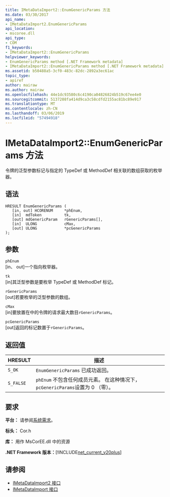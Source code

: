 ```yaml
---
title: IMetaDataImport2::EnumGenericParams 方法
ms.date: 03/30/2017
api_name:
- IMetaDataImport2.EnumGenericParams
api_location:
- mscoree.dll
api_type:
- COM
f1_keywords:
- IMetaDataImport2::EnumGenericParams
helpviewer_keywords:
- EnumGenericParams method [.NET Framework metadata]
- IMetaDataImport2::EnumGenericParams method [.NET Framework metadata]
ms.assetid: b50488a5-3cf0-483c-82dc-2892a3ec61ac
topic_type:
- apiref
author: mairaw
ms.author: mairaw
ms.openlocfilehash: 44e1dc93580c6c4190ca04826824b519c67ee4e0
ms.sourcegitcommit: 5137208fa414d9ca3c58cdfd2155ac81bc89e917
ms.translationtype: MT
ms.contentlocale: zh-CN
ms.lasthandoff: 03/06/2019
ms.locfileid: "57494918"
---
```

# <a name="imetadataimport2enumgenericparams-method"></a>IMetaDataImport2::EnumGenericParams 方法
令牌的泛型参数标记与指定的 TypeDef 或 MethodDef 相关联的数组获取的枚举器。  
  
## <a name="syntax"></a>语法  
  
```  
HRESULT EnumGenericParams (  
   [in, out] HCORENUM     *phEnum,   
   [in]  mdToken          tk,  
   [out] mdGenericParam   rGenericParams[],   
   [in]  ULONG            cMax,   
   [out] ULONG            *pcGenericParams  
);  
```  
  
## <a name="parameters"></a>参数  
 `phEnum`  
 [in、 out]一个指向枚举器。  
  
 `tk`  
 [in]其泛型参数是要枚举 TypeDef 或 MethodDef 标记。  
  
 `rGenericParams`  
 [out]若要枚举的泛型参数的数组。  
  
 `cMax`  
 [in]要放置在中的令牌的请求最大数目`rGenericParams`。  
  
 `pcGenericParams`  
 [out]返回的标记数置于`rGenericParams`。  
  
## <a name="return-value"></a>返回值  
  
|HRESULT|描述|  
|-------------|-----------------|  
|`S_OK`|`EnumGenericParams` 已成功返回。|  
|`S_FALSE`|`phEnum` 不包含任何成员元素。 在这种情况下，`pcGenericParams`设置为 0 （零）。|  
  
## <a name="requirements"></a>要求  
 **平台：** 请参阅[系统需求](../../../../docs/framework/get-started/system-requirements.md)。  
  
 **标头：** Cor.h  
  
 **库：** 用作 MsCorEE.dll 中的资源  
  
 **.NET Framework 版本：**[!INCLUDE[net_current_v20plus](../../../../includes/net-current-v20plus-md.md)]  
  
## <a name="see-also"></a>请参阅
- [IMetaDataImport2 接口](../../../../docs/framework/unmanaged-api/metadata/imetadataimport2-interface.md)
- [IMetaDataImport 接口](../../../../docs/framework/unmanaged-api/metadata/imetadataimport-interface.md)
